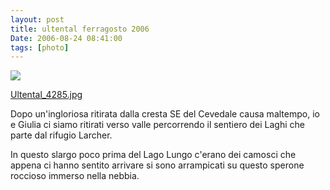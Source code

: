 ```yaml
---
layout: post
title: ultental ferragosto 2006
Date: 2006-08-24 08:41:00
tags: [photo]
---
```

 

[![](http://static.flickr.com/75/223163872_2999220f3d.jpg)](http://www.flickr.com/photos/aadm/223163872/)  
  
[Ultental_4285.jpg](http://www.flickr.com/photos/aadm/223163872/)  
 
  
Dopo un'ingloriosa ritirata dalla cresta SE del Cevedale causa maltempo, io e Giulia ci siamo ritirati verso valle percorrendo il sentiero dei Laghi che parte dal rifugio Larcher.  
  
In questo slargo poco prima del Lago Lungo c'erano dei camosci che appena ci hanno sentito arrivare si sono arrampicati su questo sperone roccioso immerso nella nebbia. 
